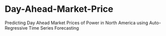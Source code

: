 # Day-Ahead-Market-Price
Predicting Day Ahead Market Prices of Power in North America using Auto-Regressive Time Series Forecasting

